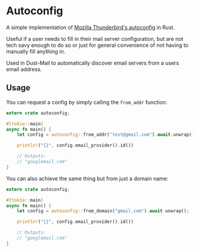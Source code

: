 # Autoconfig

A simple implementation of [Mozilla Thunderbird's autoconfig](https://wiki.mozilla.org/Thunderbird:Autoconfiguration) in Rust.

Useful if a user needs to fill in their mail server configuration, but are not tech savy enough to do so or just for general convenience of not having to manually fill anything in.

Used in Dust-Mail to automatically discover email servers from a users email address.

## Usage

You can request a config by simply calling the `from_addr` function:

```rust
extern crate autoconfig;

#[tokio::main]
async fn main() {
    let config = autoconfig::from_addr("test@gmail.com").await.unwrap();

    println!("{}", config.email_provider().id())

    // Outputs:
    // "googlemail.com"
}
```

You can also achieve the same thing but from just a domain name:

```rust
extern crate autoconfig;

#[tokio::main]
async fn main() {
    let config = autoconfig::from_domain("gmail.com").await.unwrap();

    println!("{}", config.email_provider().id())

    // Outputs:
    // "googlemail.com"
}
```
